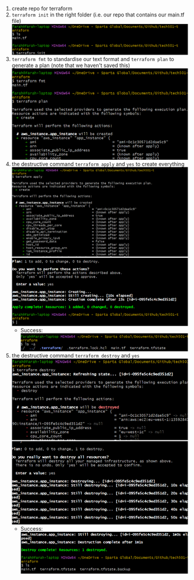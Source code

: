 1. create repo for terraform
2.  `terraform init` in the right folder (i.e. our repo that contains our main.tf file)![alt text](image-2.png)
3. `terraform fmt` to standardise our text format and `terraform plan` to generate a plan (note that we haven't saved this)
![alt text](image-3.png)
4. the destructive command `terraform apply` and `yes` to create everything
![alt text](image-4.png)
![alt text](image-5.png)
   - Success:
    ![result of above commands](image-6.png)
1. the destructive command `terraform destroy` and `yes`
![alt text](image-7.png)
![alt text](image-9.png)
   - Success:
    ![alt text](image-10.png) 